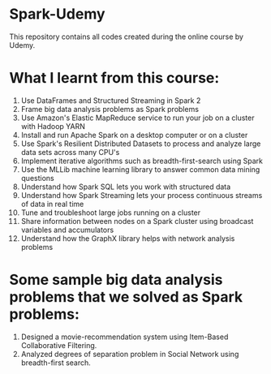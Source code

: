 # Spark-Udemy

This repository contains all codes created during the online course by Udemy.

# What I learnt from this course:

1. Use DataFrames and Structured Streaming in Spark 2
2. Frame big data analysis problems as Spark problems
3. Use Amazon's Elastic MapReduce service to run your job on a cluster with Hadoop YARN
4. Install and run Apache Spark on a desktop computer or on a cluster
5. Use Spark's Resilient Distributed Datasets to process and analyze large data sets across many CPU's
6. Implement iterative algorithms such as breadth-first-search using Spark
7. Use the MLLib machine learning library to answer common data mining questions
8. Understand how Spark SQL lets you work with structured data
9. Understand how Spark Streaming lets your process continuous streams of data in real time
10. Tune and troubleshoot large jobs running on a cluster
11. Share information between nodes on a Spark cluster using broadcast variables and accumulators
12. Understand how the GraphX library helps with network analysis problems

# Some sample big data analysis problems that we solved as Spark problems:

1. Designed a movie-recommendation system using Item-Based Collaborative Filtering.
2. Analyzed degrees of separation problem in Social Network using breadth-first search.
